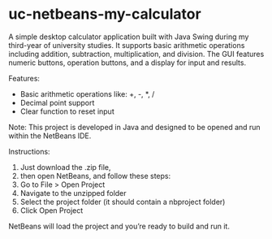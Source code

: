 # uc-netbeans-my-calculator

A simple desktop calculator application built with Java Swing during my third-year of university studies. It supports basic arithmetic operations including addition, subtraction, multiplication, and division. The GUI features numeric buttons, operation buttons, and a display for input and results.

Features:
- Basic arithmetic operations like: +, -, *, /
- Decimal point support
- Clear function to reset input

Note:
This project is developed in Java and designed to be opened and run within the NetBeans IDE.

Instructions:
1. Just download the .zip file,
2. then open NetBeans, and follow these steps:
3. Go to File > Open Project
4. Navigate to the unzipped folder
5. Select the project folder (it should contain a nbproject folder)
6. Click Open Project

NetBeans will load the project and you’re ready to build and run it.
